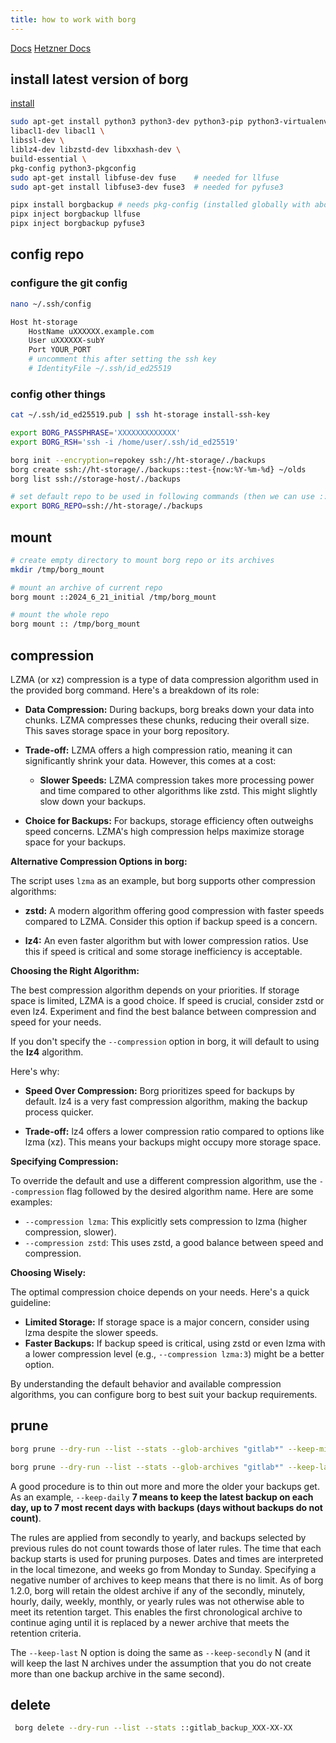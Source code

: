 ```yaml
---
title: how to work with borg
---
```


[Docs](https://borgbackup.readthedocs.io/en/latest/)
[Hetzner Docs](https://community.hetzner.com/tutorials/install-and-configure-borgbackup)

## install latest version of borg

[install](https://borgbackup.readthedocs.io/en/stable/installation.html)

```bash
sudo apt-get install python3 python3-dev python3-pip python3-virtualenv \
libacl1-dev libacl1 \
libssl-dev \
liblz4-dev libzstd-dev libxxhash-dev \
build-essential \
pkg-config python3-pkgconfig
sudo apt-get install libfuse-dev fuse    # needed for llfuse
sudo apt-get install libfuse3-dev fuse3  # needed for pyfuse3

pipx install borgbackup # needs pkg-config (installed globally with above installs)
pipx inject borgbackup llfuse
pipx inject borgbackup pyfuse3
```

## config repo

### configure the git config

```bash
nano ~/.ssh/config

Host ht-storage
    HostName uXXXXXX.example.com
    User uXXXXXX-subY
    Port YOUR_PORT
    # uncomment this after setting the ssh key
    # IdentityFile ~/.ssh/id_ed25519
```

### config other things

```bash
cat ~/.ssh/id_ed25519.pub | ssh ht-storage install-ssh-key

export BORG_PASSPHRASE='XXXXXXXXXXXXX'
export BORG_RSH='ssh -i /home/user/.ssh/id_ed25519'

borg init --encryption=repokey ssh://ht-storage/./backups
borg create ssh://ht-storage/./backups::test-{now:%Y-%m-%d} ~/olds
borg list ssh://storage-host/./backups

# set default repo to be used in following commands (then we can use :: instead of ssh://ht-storage/./backups::)
export BORG_REPO=ssh://ht-storage/./backups
```

## mount

```bash
# create empty directory to mount borg repo or its archives
mkdir /tmp/borg_mount

# mount an archive of current repo
borg mount ::2024_6_21_initial /tmp/borg_mount

# mount the whole repo
borg mount :: /tmp/borg_mount
```

## compression

LZMA (or xz) compression is a type of data compression algorithm used in the provided borg command. Here's a breakdown of its role:

* **Data Compression:**  During backups, borg breaks down your data into chunks. LZMA compresses these chunks, reducing their overall size. This saves storage space in your borg repository.

* **Trade-off:**  LZMA offers a high compression ratio, meaning it can significantly shrink your data. However, this comes at a cost:

    * **Slower Speeds:**  LZMA compression takes more processing power and time compared to other algorithms like zstd. This might slightly slow down your backups.

* **Choice for Backups:**  For backups, storage efficiency often outweighs speed concerns. LZMA's high compression helps maximize storage space for your backups.

**Alternative Compression Options in borg:**

The script uses `lzma` as an example, but borg supports other compression algorithms:

* **zstd:**  A modern algorithm offering good compression with faster speeds compared to LZMA. Consider this option if backup speed is a concern.

* **lz4:**  An even faster algorithm but with lower compression ratios. Use this if speed is critical and some storage inefficiency is acceptable.

**Choosing the Right Algorithm:**

The best compression algorithm depends on your priorities. If storage space is limited, LZMA is a good choice. If speed is crucial, consider zstd or even lz4. Experiment and find the best balance between compression and speed for your needs.

If you don't specify the `--compression` option in borg, it will default to using the **lz4** algorithm.

Here's why:

* **Speed Over Compression:**  Borg prioritizes speed for backups by default. lz4 is a very fast compression algorithm, making the backup process quicker.

* **Trade-off:**  lz4 offers a lower compression ratio compared to options like lzma (xz). This means your backups might occupy more storage space.

**Specifying Compression:**

To override the default and use a different compression algorithm, use the `--compression` flag followed by the desired algorithm name. Here are some examples:

* `--compression lzma`: This explicitly sets compression to lzma (higher compression, slower).
* `--compression zstd`: This uses zstd, a good balance between speed and compression.

**Choosing Wisely:**

The optimal compression choice depends on your needs. Here's a quick guideline:

* **Limited Storage:** If storage space is a major concern, consider using lzma despite the slower speeds.
* **Faster Backups:** If backup speed is critical, using zstd or even lzma with a lower compression level (e.g., `--compression lzma:3`) might be a better option.

By understanding the default behavior and available compression algorithms, you can configure borg to best suit your backup requirements.

## prune

```bash
borg prune --dry-run --list --stats --glob-archives "gitlab*" --keep-minutely 1

borg prune --dry-run --list --stats --glob-archives "gitlab*" --keep-last 1
```

A good procedure is to thin out more and more the older your backups get.
As an example, `--keep-daily` **7 means to keep the latest backup on each day,
up to 7 most recent days with backups (days without backups do not count)**.

The rules are applied from secondly to yearly, and backups selected by previous
rules do not count towards those of later rules. The time that each backup
starts is used for pruning purposes. Dates and times are interpreted in
the local timezone, and weeks go from Monday to Sunday. Specifying a
negative number of archives to keep means that there is no limit. As of borg
1.2.0, borg will retain the oldest archive if any of the secondly, minutely,
hourly, daily, weekly, monthly, or yearly rules was not otherwise able to meet
its retention target. This enables the first chronological archive to continue
aging until it is replaced by a newer archive that meets the retention criteria.

The `--keep-last` N option is doing the same as `--keep-secondly` N (and it will
keep the last N archives under the assumption that you do not create more than one
backup archive in the same second).

## delete

```bash
 borg delete --dry-run --list --stats ::gitlab_backup_XXX-XX-XX
```
